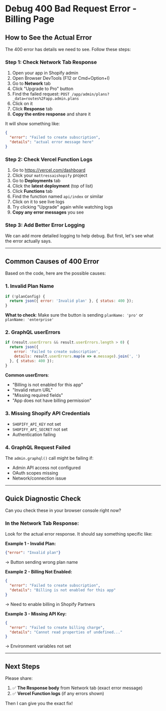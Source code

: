 # Debug 400 Bad Request Error - Billing Page

## How to See the Actual Error

The 400 error has details we need to see. Follow these steps:

### Step 1: Check Network Tab Response

1. Open your app in Shopify admin
2. Open Browser DevTools (F12 or Cmd+Option+I)
3. Go to **Network** tab
4. Click "Upgrade to Pro" button
5. Find the failed request: `POST /app/admin/plans?_data=routes%2Fapp.admin.plans`
6. Click on it
7. Click **Response** tab
8. **Copy the entire response** and share it

It will show something like:
```json
{
  "error": "Failed to create subscription",
  "details": "actual error message here"
}
```

### Step 2: Check Vercel Function Logs

1. Go to https://vercel.com/dashboard
2. Click your `mattressaishopify` project
3. Go to **Deployments** tab
4. Click the **latest deployment** (top of list)
5. Click **Functions** tab
6. Find the function named `api/index` or similar
7. Click on it to see live logs
8. Try clicking "Upgrade" again while watching logs
9. **Copy any error messages** you see

### Step 3: Add Better Error Logging

We can add more detailed logging to help debug. But first, let's see what the error actually says.

---

## Common Causes of 400 Error

Based on the code, here are the possible causes:

### 1. Invalid Plan Name
```javascript
if (!planConfig) {
  return json({ error: 'Invalid plan' }, { status: 400 });
}
```
**What to check**: Make sure the button is sending `planName: 'pro'` or `planName: 'enterprise'`

### 2. GraphQL userErrors
```javascript
if (result.userErrors && result.userErrors.length > 0) {
  return json({ 
    error: 'Failed to create subscription',
    details: result.userErrors.map(e => e.message).join(', ')
  }, { status: 400 });
}
```
**Common userErrors**:
- "Billing is not enabled for this app"
- "Invalid return URL"
- "Missing required fields"
- "App does not have billing permission"

### 3. Missing Shopify API Credentials
- `SHOPIFY_API_KEY` not set
- `SHOPIFY_API_SECRET` not set
- Authentication failing

### 4. GraphQL Request Failed
The `admin.graphql()` call might be failing if:
- Admin API access not configured
- OAuth scopes missing
- Network/connection issue

---

## Quick Diagnostic Check

Can you check these in your browser console right now?

### In the Network Tab Response:

Look for the actual error response. It should say something specific like:

**Example 1 - Invalid Plan:**
```json
{"error": "Invalid plan"}
```
→ Button sending wrong plan name

**Example 2 - Billing Not Enabled:**
```json
{
  "error": "Failed to create subscription",
  "details": "Billing is not enabled for this app"
}
```
→ Need to enable billing in Shopify Partners

**Example 3 - Missing API Key:**
```json
{
  "error": "Failed to create billing charge",
  "details": "Cannot read properties of undefined..."
}
```
→ Environment variables not set

---

## Next Steps

Please share:
1. ✅ **The Response body** from Network tab (exact error message)
2. ✅ **Vercel Function logs** (if any errors shown)

Then I can give you the exact fix!

